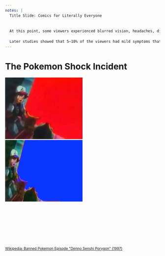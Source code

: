 ```yaml
---
notes: |
  Title Slide: Comics for Literally Everyone


  At this point, some viewers experienced blurred vision, headaches, dizziness and nausea.[1][5][8] Some suffered seizures, blindness, convulsions and loss of consciousness.[1][5] Japan's Fire Defense Agency reported that 685 viewers – 310 boys and 375 girls – were taken to hospitals by ambulances.[5][9] Although many victims recovered during the ambulance trip, more than 150 were admitted to hospitals. Two were hospitalized for more than two weeks.[9] Some had seizures when parts of the scene were rebroadcast during news reports on the seizures.[8] Only a small fraction of the 685 children treated were diagnosed with photosensitive epilepsy.[10] The incident was referred to as "Pokémon Shock" (ポケモンショック Pokémon Shokku) by the Japanese press.

  Later studies showed that 5–10% of the viewers had mild symptoms that did not need hospital treatment.[7] Twelve thousand children who were not sent to hospital reported mild symptoms of illness; however, their symptoms more closely resembled mass hysteria than a grand mal seizure.[5][12] A study following 103 patients over three years after the event found that most had no further seizures.[13] Scientists believe that the flashing lights triggered photosensitive seizures in which visual stimuli such as flashing lights can cause altered consciousness.[clarification needed] Although approximately 1 in 4,000 people are susceptible to these types of seizures, the number of people affected by the Pokémon episode was unprecedented.[1][9]
---
```


# The Pokemon Shock Incident

<div class="clearfix">
  <div class="left fragment fade-up" style="width: 50%">
    <img height="200" src="/assets/images/pokemon1.jpeg" alt="Scene from the TV series Pokemon showing Ash, Pikachu and a red, bright light" />
  </div>
  <div class="right fragment fade-up" style="width: 50%">
    <img height="200" src="/assets/images/pokemon2.jpeg" alt="Scene from the TV series Pokemon showing Ash, Pikachu and a blue, bright light" />
  </div>
</div>
<div class="clearfix fragment fade-up" style="margin-top: 10em;">
  <small class="right"><a href="https://en.wikipedia.org/wiki/Denn%C5%8D_Senshi_Porygon">Wikipedia: Banned Pokemon Episode "Denno Senshi Porygon" (1997)
</a></small>
</div>
